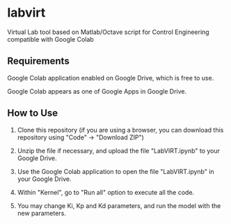 # labvirt
Virtual Lab tool based on Matlab/Octave script for Control Engineering compatible with Google Colab

## Requirements

Google Colab application enabled on Google Drive, which is free to use.

Google Colab appears as one of Google Apps in Google Drive.

## How to Use

1. Clone this repository (if you are using a browser, you can download this repository using "Code" -> "Download ZIP")

2. Unzip the file if necessary, and upload the file "LabVIRT.ipynb" to your Google Drive.

3. Use the Google Colab application to open the file "LabVIRT.ipynb" in your Google Drive.

4. Within "Kernel", go to "Run all" option to execute all the code.

5. You may change Ki, Kp and Kd parameters, and run the model with the new parameters.
